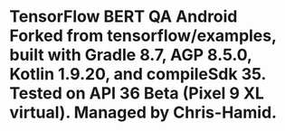 # TensorFlow BERT QA Android Forked from tensorflow/examples, built with Gradle 8.7, AGP 8.5.0, Kotlin 1.9.20, and compileSdk 35. Tested on API 36 Beta (Pixel 9 XL virtual). Managed by Chris-Hamid.
